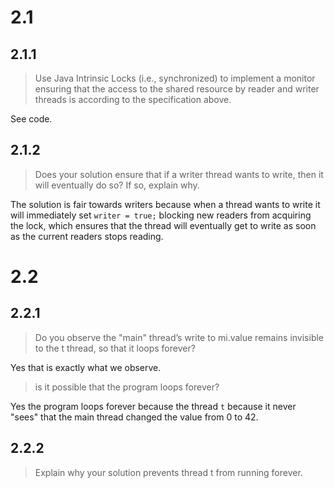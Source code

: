 # 2.1
## 2.1.1
> Use Java Intrinsic Locks (i.e., synchronized) to implement a monitor ensuring that the access to the
shared resource by reader and writer threads is according to the specification above.

See code.

## 2.1.2

> Does your solution ensure that if a writer
thread wants to write, then it will eventually do so? If so, explain why.

The solution is fair towards writers because when a thread wants to write it will immediately set `writer = true;` blocking new readers from acquiring the lock, which ensures that the thread will eventually get to write as soon as the current readers stops reading.

# 2.2

## 2.2.1

> Do you observe the "main" thread’s write to mi.value remains invisible to the t thread, so that it loops forever?

Yes that is exactly what we observe.

> is it possible that the program loops forever?

Yes the program loops forever because the thread `t` because it never "sees" that the main thread changed the value from 0 to 42.

## 2.2.2

> Explain why your solution prevents thread t from running forever.

